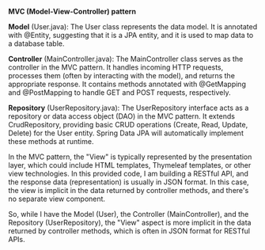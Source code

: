 **MVC (Model-View-Controller) pattern**

**Model** (User.java): The User class represents the data model. It is annotated with @Entity, suggesting that it is a JPA entity, and it is used to map data to a database table.

**Controller** (MainController.java): The MainController class serves as the controller in the MVC pattern. 
It handles incoming HTTP requests, processes them (often by interacting with the model), and returns the appropriate response. 
It contains methods annotated with @GetMapping and @PostMapping to handle GET and POST requests, respectively.

**Repository** (UserRepository.java): The UserRepository interface acts as a repository or data access object (DAO) in the MVC pattern. It extends CrudRepository, providing basic CRUD operations (Create, Read, Update, Delete) for the User entity. 
Spring Data JPA will automatically implement these methods at runtime.

In the MVC pattern, the "View" is typically represented by the presentation layer, which could include HTML templates, Thymeleaf templates, or other view technologies. 
In this provided code, I am building a RESTful API, and the response data (representation) is usually in JSON format. In this case, the view is implicit in the data returned by controller methods, 
and there's no separate view component.

So, while I have the Model (User), the Controller (MainController), and the Repository (UserRepository), the "View" aspect is more implicit in the data returned by controller methods, 
which is often in JSON format for RESTful APIs.
